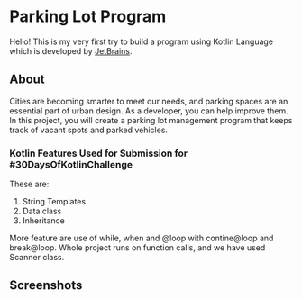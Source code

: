 # Parking Lot Program

Hello! This is my very first try to build a program using Kotlin Language which is developed by [JetBrains](https://www.jetbrains.com/).

## About
Cities are becoming smarter to meet our needs, and parking spaces are an essential part of urban design. As a developer, you can help improve them. In this project, you will create a parking lot management program that keeps track of vacant spots and parked vehicles.

### Kotlin Features Used for Submission for #30DaysOfKotlinChallenge
These are:
1. String Templates
2. Data class
3. Inheritance

More feature are use of while, when and @loop with contine@loop and break@loop.
Whole project runs on function calls, and we have used Scanner class. 

## Screenshots

